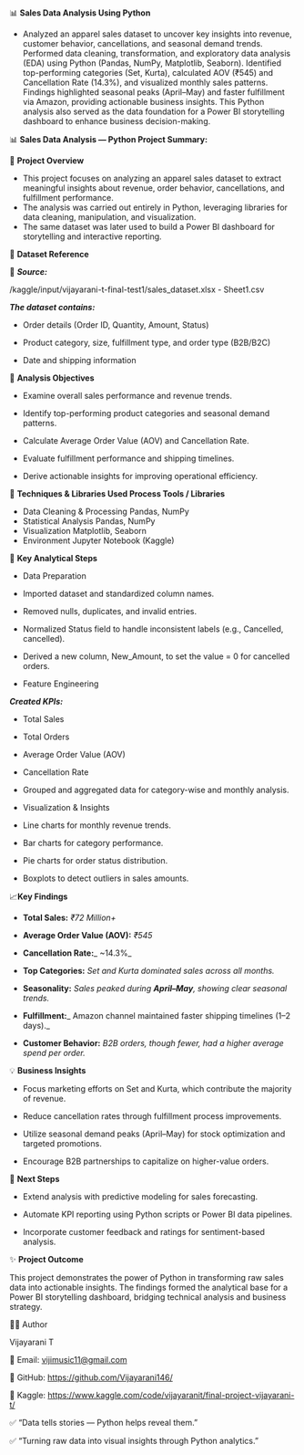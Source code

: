 📊 **Sales Data Analysis Using Python**

 - Analyzed an apparel sales dataset to uncover key insights into revenue, customer behavior, cancellations, and seasonal demand trends.
Performed data cleaning, transformation, and exploratory data analysis (EDA) using Python (Pandas, NumPy, Matplotlib, Seaborn).
Identified top-performing categories (Set, Kurta), calculated AOV (₹545) and Cancellation Rate (14.3%), and visualized monthly sales patterns.
Findings highlighted seasonal peaks (April–May) and faster fulfillment via Amazon, providing actionable business insights.
This Python analysis also served as the data foundation for a Power BI storytelling dashboard to enhance business decision-making.

📊 **Sales Data Analysis — Python Project Summary:**

🧩 **Project Overview**

 - This project focuses on analyzing an apparel sales dataset to extract meaningful insights about revenue, order behavior, cancellations, and fulfillment performance.
 - The analysis was carried out entirely in Python, leveraging libraries for data cleaning, manipulation, and visualization.
 - The same dataset was later used to build a Power BI dashboard for storytelling and interactive reporting.

📘 **Dataset Reference**

📂 _**Source:**_

/kaggle/input/vijayarani-t-final-test1/sales_dataset.xlsx - Sheet1.csv

_**The dataset contains:**_

 - Order details (Order ID, Quantity, Amount, Status)

 - Product category, size, fulfillment type, and order type (B2B/B2C)

 - Date and shipping information

🧮 **Analysis Objectives**

 - Examine overall sales performance and revenue trends.

 - Identify top-performing product categories and seasonal demand patterns.

 - Calculate Average Order Value (AOV) and Cancellation Rate.

 - Evaluate fulfillment performance and shipping timelines.

 - Derive actionable insights for improving operational efficiency.

🧠 **Techniques & Libraries Used
Process	Tools / Libraries**

 - Data Cleaning & Processing	Pandas, NumPy
 - Statistical Analysis	Pandas, NumPy
 - Visualization	Matplotlib, Seaborn
 - Environment	Jupyter Notebook (Kaggle)

🧾 **Key Analytical Steps**

 - Data Preparation

 - Imported dataset and standardized column names.

 - Removed nulls, duplicates, and invalid entries.

 - Normalized Status field to handle inconsistent labels (e.g., Cancelled, cancelled).

 - Derived a new column, New_Amount, to set the value = 0 for cancelled orders.

 - Feature Engineering

_**Created KPIs:**_

 - Total Sales

 - Total Orders

 - Average Order Value (AOV)

 - Cancellation Rate

 - Grouped and aggregated data for category-wise and monthly analysis.

 - Visualization & Insights

 - Line charts for monthly revenue trends.

 - Bar charts for category performance.

 - Pie charts for order status distribution.

 - Boxplots to detect outliers in sales amounts.

📈**Key Findings**

 - **Total Sales:** _₹72 Million+_

 - **Average Order Value (AOV):** _₹545_

 - **Cancellation Rate:**_ ~14.3%_

 - **Top Categories:** _Set and Kurta dominated sales across all months._

 - **Seasonality:** _Sales peaked during **April–May**, showing clear seasonal trends._

 - **Fulfillment:**_ Amazon channel maintained faster shipping timelines (1–2 days)._

 - **Customer Behavior:** _B2B orders, though fewer, had a higher average spend per order._

💡 **Business Insights**

 - Focus marketing efforts on Set and Kurta, which contribute the majority of revenue.

 - Reduce cancellation rates through fulfillment process improvements.

 - Utilize seasonal demand peaks (April–May) for stock optimization and targeted promotions.

 - Encourage B2B partnerships to capitalize on higher-value orders.

🚀 **Next Steps**

 - Extend analysis with predictive modeling for sales forecasting.

 - Automate KPI reporting using Python scripts or Power BI data pipelines.

 - Incorporate customer feedback and ratings for sentiment-based analysis.

✨ **Project Outcome**

This project demonstrates the power of Python in transforming raw sales data into actionable insights.
The findings formed the analytical base for a Power BI storytelling dashboard, bridging technical analysis and business strategy.

👩‍💻 Author

Vijayarani T

📧 Email: vijimusic11@gmail.com

🔗 GitHub: https://github.com/Vijayarani146/

🔗 Kaggle: https://www.kaggle.com/code/vijayaranit/final-project-vijayarani-t/

✅ “Data tells stories — Python helps reveal them.”

✅ “Turning raw data into visual insights through Python analytics.”
